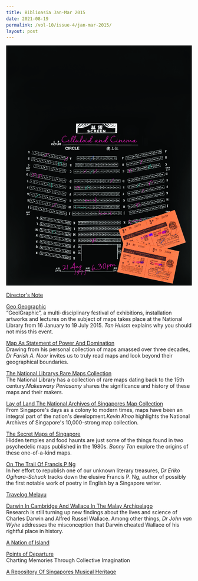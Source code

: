 ```yaml
---
title: Biblioasia Jan-Mar 2015
date: 2021-08-19
permalink: /vol-10/issue-4/jan-mar-2015/
layout: post
---
```


![Alt text for image on Isomer site](/images/vol-10-issue-4/background/Cover5_dark.jpg)

[Director's Note](/vol-10/issue-4/jan-march-2015/director-note)


[Geo Geographic](/vol-10/issue-4/jan-march-2015/geographic)<br>“GeolGraphic”, a multi-disciplinary festival of exhibitions, installation artworks and lectures on the subject of maps takes place at the National Library from 16 January to 19 July 2015. <i>Tan Huism</i> explains why you should not miss this event.

[Map As Statement of Power And Domination](/vol-10/issue-4/jan-march-2015/map-as-statement)<br>Drawing from his personal collection of maps amassed over three decades, <i>Dr Farish A. Noor</i> invites us to truly read maps and look beyond their geographical boundaries.


[The National Librarys Rare Maps Collection](/vol-10/issue-4/jan-march-2015/rare-map)<br>The National Library has a collection of rare maps dating back to the 15th century.<i>Makeswary Periasamy</i> shares the significance and history of these maps and their makers. 


[Lay of Land The National Archives of Singapores Map Collection](/vol-10/issue-4/jan-march-2015/map-collection)<br>From Singapore's days as a colony to modern times, maps have been an integral part of the nation's development.<i>Kevin Khoo</i> highlights the National Archives of Singapore's 10,000-strong map collection. 

[The Secret Maps of Singapore](/vol-10/issue-4/jan-march-2015/secretmap)<br>Hidden temples and food haunts are just some of the things found in two psychedelic maps published in the 1980s. <i>Bonny Tan</i> explore the origins of these one-of-a-kind maps.

[On The Trail Of Francis P Ng](/vol-10/issue-4/jan-march-2015/on-the-trail)<br>In her effort to republish one of our unknown literary treasures, <i>Dr Eriko Ogihara-Schuck</i> tracks down the elusive Francis P. Ng, author of possibly the first notable work of poetry in English by a Singapore writer.


[Travelog Melayu](/vol-10/issue-4/jan-march-2015/travelog-melayu)

[Darwin In Cambridge And Wallace In The Malay Archipelago](/vol-10/issue-4/jan-march-2015/darwin-and-wallace)<br>Research is still turning up new findings about the lives and science of Charles Darwin and Alfred Russel Wallace. Among other things, <i>Dr John van Wyhe</i> addresses the misconception that Darwin cheated Wallace of his rightful place in history. 

[A Nation of Island](/vol-10/issue-4/jan-march-2015/nation-of-island)

[Points of Departure](/vol-10/issue-4/jan-march-2015/points-of-departure)<br>Charting Memories Through Collective Imagination

[A Repository Of Singapores Musical Heritage](/vol-10/issue-4/jan-march-2015/musical)